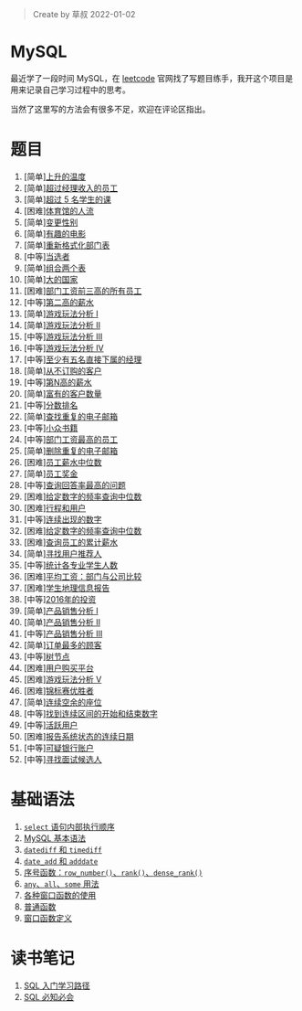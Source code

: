> Create by 草叔 2022-01-02

# MySQL
最近学了一段时间 MySQL，在 [leetcode](https://leetcode-cn.com/problemset/database/) 官网找了写题目练手，我开这个项目是用来记录自己学习过程中的思考。

当然了这里写的方法会有很多不足，欢迎在评论区指出。

# 题目
1. [简单][上升的温度](https://github.com/astak16/MySQL/issues/1)
2. [简单][超过经理收入的员工](https://github.com/astak16/blog-mysql/issues/3)
3. [简单][超过 5 名学生的课](https://github.com/astak16/blog-mysql/issues/4)
4. [困难][体育馆的人流](https://github.com/astak16/blog-mysql/issues/6)
5. [简单][变更性别](https://github.com/astak16/blog-mysql/issues/7)
6. [简单][有趣的电影](https://github.com/astak16/blog-mysql/issues/9)
7. [简单][重新格式化部门表](https://github.com/astak16/blog-mysql/issues/10)
8. [中等][当选者](https://github.com/astak16/blog-mysql/issues/11)
9. [简单][组合两个表](https://github.com/astak16/blog-mysql/issues/13)
10. [简单][大的国家](https://github.com/astak16/blog-mysql/issues/14)
11. [困难][部门工资前三高的所有员工](https://github.com/astak16/blog-mysql/issues/15)
12. [中等][第二高的薪水](https://github.com/astak16/blog-mysql/issues/16)
13. [简单][游戏玩法分析 I](https://github.com/astak16/blog-mysql/issues/18)
14. [简单][游戏玩法分析 II](https://github.com/astak16/blog-mysql/issues/20)
15. [中等][游戏玩法分析 III](https://github.com/astak16/blog-mysql/issues/17)
16. [中等][游戏玩法分析 IV](https://github.com/astak16/blog-mysql/issues/21)
17. [中等][至少有五名直接下属的经理](https://github.com/astak16/blog-mysql/issues/22)
18. [简单][从不订购的客户](https://github.com/astak16/blog-mysql/issues/23)
19. [中等][第N高的薪水](https://github.com/astak16/blog-mysql/issues/24)
20. [简单][富有的客户数量](https://github.com/astak16/blog-mysql/issues/25)
21. [中等][分数排名](https://github.com/astak16/blog-mysql/issues/26)
22. [简单][查找重复的电子邮箱](https://github.com/astak16/blog-mysql/issues/27)
23. [中等][小众书籍](https://github.com/astak16/blog-mysql/issues/28)
24. [中等][部门工资最高的员工](https://github.com/astak16/blog-mysql/issues/29)
25. [简单][删除重复的电子邮箱](https://github.com/astak16/blog-mysql/issues/30)
26. [困难][员工薪水中位数](https://github.com/astak16/blog-mysql/issues/32)
27. [简单][员工奖金](https://github.com/astak16/blog-mysql/issues/33)
28. [中等][查询回答率最高的问题](https://github.com/astak16/blog-mysql/issues/34)
29. [困难][给定数字的频率查询中位数](https://github.com/astak16/blog-mysql/issues/35)
30. [困难][行程和用户](https://github.com/astak16/blog-mysql/issues/36)
31. [中等][连续出现的数字](https://github.com/astak16/blog-mysql/issues/37)
32. [困难][给定数字的频率查询中位数](https://github.com/astak16/blog-mysql/issues/43)
33. [困难][查询员工的累计薪水](https://github.com/astak16/blog-mysql/issues/44)
34. [简单][寻找用户推荐人](https://github.com/astak16/blog-mysql/issues/41)
35. [中等][统计各专业学生人数](https://github.com/astak16/blog-mysql/issues/42)
36. [困难][平均工资：部门与公司比较](https://github.com/astak16/blog-mysql/issues/45)
37. [困难][学生地理信息报告](https://github.com/astak16/blog-mysql/issues/46)
38. [中等][2016年的投资](https://github.com/astak16/blog-mysql/issues/47)
39. [简单][产品销售分析 I](https://github.com/astak16/blog-mysql/issues/48)
40. [简单][产品销售分析 II](https://github.com/astak16/blog-mysql/issues/49)
41. [中等][产品销售分析 III](https://github.com/astak16/blog-mysql/issues/50)
42. [简单][订单最多的顾客](https://github.com/astak16/blog-mysql/issues/51)
43. [中等][树节点](https://github.com/astak16/blog-mysql/issues/52)
44. [困难][用户购买平台](https://github.com/astak16/blog-mysql/issues/53)
45. [困难][游戏玩法分析 V](https://github.com/astak16/blog-mysql/issues/54)
46. [困难][锦标赛优胜者](https://github.com/astak16/blog-mysql/issues/56)
47. [简单][连续空余的座位](https://github.com/astak16/blog-mysql/issues/57)
48. [中等][找到连续区间的开始和结束数字](https://github.com/astak16/blog-mysql/issues/58)
49. [中等][活跃用户](https://github.com/astak16/blog-mysql/issues/59)
50. [困难][报告系统状态的连续日期](https://github.com/astak16/blog-mysql/issues/60)
51. [中等][可疑银行账户](https://github.com/astak16/blog-mysql/issues/63)
52. [中等][寻找面试候选人](https://github.com/astak16/blog-mysql/issues/64)

# 基础语法
1. [`select` 语句内部执行顺序](https://github.com/astak16/blog-mysql/issues/12)
2. [MySQL 基本语法](https://github.com/astak16/blog-mysql/issues/31)
3. [`datediff` 和 `timediff`](https://github.com/astak16/blog-mysql/issues/2)
4. [`date_add` 和 `adddate`](https://github.com/astak16/blog-mysql/issues/5)
5. [序号函数：`row_number()`、`rank()`、`dense_rank()`](https://github.com/astak16/blog-mysql/issues/8)
6. [`any`、`all`、`some` 用法](https://github.com/astak16/blog-mysql/issues/19)
7. [各种窗口函数的使用](https://github.com/astak16/blog-mysql/issues/38)
8. [普通函数](https://github.com/astak16/blog-mysql/issues/39)
9. [窗口函数定义](https://github.com/astak16/blog-mysql/issues/40)

# 读书笔记
1. [SQL 入门学习路径](https://github.com/astak16/blog-mysql/issues/61)
2. [SQL 必知必会](https://github.com/astak16/blog-mysql/issues/55)
